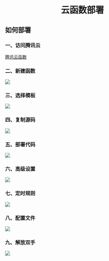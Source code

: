 # <p align="center">云函数部署</p>

## 如何部署

### 一、访问腾讯云
[腾讯云函数](https://console.cloud.tencent.com/scf/list)

### 二、新建函数
![](https://s3.bmp.ovh/imgs/2021/09/d1b0ec0fd22130a2.png)

### 三、选择模板
![](https://z3.ax1x.com/2021/10/02/4b4lhF.png)

### 四、复制源码
![](https://z3.ax1x.com/2021/10/02/4b4wtO.png)

### 五、部署代码
![](https://z3.ax1x.com/2021/10/02/4b5CuR.png)

### 六、高级设置
![](https://s3.bmp.ovh/imgs/2021/09/3506ca64489e6d96.png)

### 七、定时规则
![](https://s3.bmp.ovh/imgs/2021/09/911f19c5e34daac7.png)

### 八、配置文件
![](https://z3.ax1x.com/2021/10/02/4bI1y9.png)

### 九、解放双手
![](https://s3.bmp.ovh/imgs/2021/09/0df8c72197590602.png)
